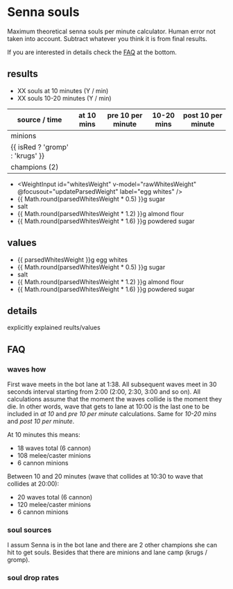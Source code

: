 <script setup lang="ts">
import { ref } from 'vue';

import WeightInput from '../components/WeightInput.vue';
import SideToggle from '../components/SideToggle.vue';

const isRed = ref(false);
const minionsWavesAt10 = 1
const minionWavesBetween10And20 = 2
const cannonWavesAt10 = 5
const cannonWavesBetween10And20 = 5

const rawWhitesWeight = ref(90);
const parsedWhitesWeight = ref(90);

function updateParsedWeight() {
  parsedWhitesWeight.value = rawWhitesWeight.value;
}
</script>

# Senna souls

Maximum theoretical senna souls per minute calculator. Human error not taken into account. Subtract whatever you think it is from final results.

If you are interested in details check the [FAQ](#faq) at the bottom.

## results

<side-toggle v-model="isRed" />

- XX souls at 10 minutes (Y / min)
- XX souls 10-20 minutes (Y / min)

| source / time                   | at 10 mins | pre 10 per minute | 10-20 mins | post 10 per minute |
|---------------------------------|------------|-------------------|------------|--------------------|
| minions                         |            |                   |            |                    |
| {{ isRed ? 'gromp' : 'krugs' }} |            |                   |            |                    |
| champions (2)                   |            |                   |            |                    |

- <WeightInput id="whitesWeight" v-model="rawWhitesWeight" @focusout="updateParsedWeight" label="egg whites" />
- {{ Math.round(parsedWhitesWeight * 0.5) }}g sugar
- salt
- {{ Math.round(parsedWhitesWeight * 1.2) }}g almond flour
- {{ Math.round(parsedWhitesWeight * 1.6) }}g powdered sugar

## values

- {{ parsedWhitesWeight }}g egg whites
- {{ Math.round(parsedWhitesWeight * 0.5) }}g sugar
- salt
- {{ Math.round(parsedWhitesWeight * 1.2) }}g almond flour
- {{ Math.round(parsedWhitesWeight * 1.6) }}g powdered sugar

## details

explicitly explained reults/values

## FAQ

### waves how

First wave meets in the bot lane at 1:38. All subsequent waves meet in 30 seconds interval starting from 2:00 (2:00, 2:30, 3:00 and so on). All calculations assume that the moment the waves collide is the moment they die. In other words, wave that gets to lane at 10:00 is the last one to be included in _at 10_ and _pre 10 per minute_ calculations. Same for _10-20 mins_ and _post 10 per minute_.

At 10 minutes this means:

- 18 waves total (6 cannon)
- 108 melee/caster minions
- 6 cannon minions

Between 10 and 20 minutes (wave that collides at 10:30 to wave that collides at 20:00):

- 20 waves total (6 cannon)
- 120 melee/caster minions
- 6 cannon minions

### soul sources

I assum Senna is in the bot lane and there are 2 other champions she can hit to get souls. Besides that there are minions and lane camp (krugs / gromp).

### soul drop rates

